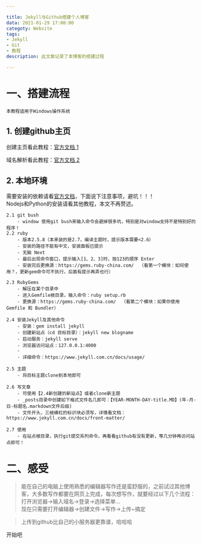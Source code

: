 ```yaml
---

title: Jekyll与Github搭建个人博客
data: 2021-01-29 17:00:00
categoty: Website
tags:
- Jekyll
- Git
- 教程
description: 此文章记录了本博客的搭建过程

---
```


# 一、搭建流程
    本教程适用于Windows操作系统

## 1. 创建github主页

创建主页看此教程：[官方文档 1](https://pages.github.com/)  

域名解析看此教程：[官方文档 2](https://docs.github.com/en/github/working-with-github-pages/managing-a-custom-domain-for-your-github-pages-site)

## 2. 本地环境
需要安装的依赖请看[官方文档](http://jekyllcn.com/docs/installation/)，下面说下注意事项，避坑！！！  
Nodejs和Python的安装请看其他教程，本文不再赘述。

    2.1 git bush
        - window 使用git bush来输入命令会避掉很多坑，特别是对window支持不是特别好的程序！
    2.2 ruby
        - 版本2.5.8（本来装的是2.7，编译主题时，提示版本需要<2.6）
        - 安装的路径不能有中文，安装面板已提示
        - 无脑 Next
        - 最后出现命令窗口，提示输入[1、2、3]时，按123的顺序 Enter
        - 安装完后更换源：https://gems.ruby-china.com/  （看第一个模块：如何使用？，更新gem命令可不执行，后面有提示再弄也行）

    2.3 RubyGems
        - 解压在某个目录中
        - 进入Gemfile根目录，输入命令：ruby setup.rb
        - 更换源：https://gems.ruby-china.com/  （看第二个模块：如果你使用 Gemfile 和 Bundler）

    2.4 安装Jekyll及其他命令
        - 安装：gem install jekyll
        - 创建新站点（cd 目标目录）：jekyll new blogname
        - 启动服务：jekyll serve
        - 浏览器访问站点：127.0.0.1:4000
        - 
        - 详细命令：https://www.jekyll.com.cn/docs/usage/
    
    2.5 主题
        - 将目标主题clone到本地即可

    2.6 写文章
        - 可使用【2.4新创建的新站点】或者clone新主题
        - _posts目录中创建如下格式文件名几即可：【YEAR-MONTH-DAY-title.MD】(年-月-日-标题名.markdown文件后缀)
        - 文件开头，三根横杠的标识块必须写，详情看文档：https://www.jekyll.com.cn/docs/front-matter/

    2.7 使用
        - 在站点根目录，执行git提交系列命令，再看看github有没有更新，等几分钟再访问站点即可！

# 二、感受

> 能在自己的电脑上使用熟悉的编辑器写作还是蛮舒服的，之前试过其他博客，大多数写作都要在网页上完成，每次想写作，就要经过以下几个流程：打开浏览器->输入域名->登录->选择菜单...  
现在只需要打开编辑器->创建文件->写作->上传~搞定

> 上传到github比自己的小服务器更靠谱，哈哈哈

开始吧







